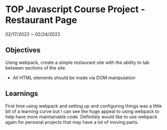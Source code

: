 # TOP Javascript Course Project - Restaurant Page
02/17/2022 ~ 02/24/2022

## Objectives
Using webpack, create a simple restaurant site with the ability to tab between sections of the site.

- All HTML elements should be made via DOM manipulation

## Learnings

First time using webpack and setting up and configuring things was a little bit of a learning curve but I can see the huge appeal to using webpack to help have more maintainable code. Definitely would like to use webpack again for personal projects that may have a lot of moving parts.